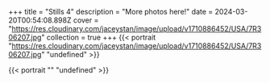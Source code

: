 +++
title = "Stills 4"
description = "More photos here!"
date = 2024-03-20T00:54:08.898Z
cover = "https://res.cloudinary.com/jaceystan/image/upload/v1710886452/USA/7R306207.jpg"
collection = true
+++
{{< portrait "https://res.cloudinary.com/jaceystan/image/upload/v1710886452/USA/7R306207.jpg" "undefined" >}}

{{< portrait "" "undefined" >}}
